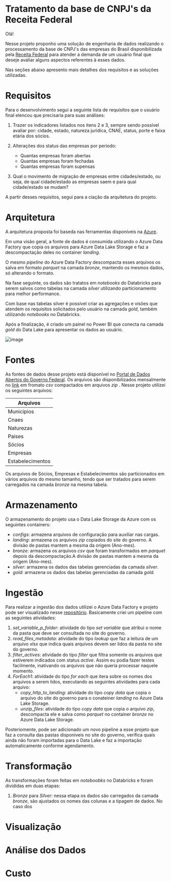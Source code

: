 # Tratamento da base de CNPJ's da Receita Federal
Olá!

Nesse projeto proponho uma solução de engenharia de dados realizando o processamento da base de CNPJ's das empresas do Brasil disponibilizada pela [Receita Federal](https://dados.gov.br/dados/conjuntos-dados/cadastro-nacional-da-pessoa-juridica---cnpj) para atender a demanda de um usuário final que deseje avaliar alguns aspectos referentes à esses dados.

Nas seções abaixo apresento mais detalhes dos requisitos e as soluções utilizadas.

# Requisitos

Para o desenvolvimento segui a seguinte lista de requisitos que o usuário final elencou que precisaria para suas análises:

1. Trazer os indicadores listados nos itens 2 e 3, sempre sendo possível avaliar por: cidade, estado, natureza juridica, CNAE, status, porte e faixa etária dos sócios.

2. Alterações dos status das empresas por periodo:
    - Quantas empresas foram abertas
    - Quantas empresas foram fechadas
    - Quantas empresas foram supensas

3. Qual o movimento de migração de empresas entre cidades/estado, ou seja, de qual cidade/estado as empresas saem e para qual cidade/estado se mudam?

A partir desses requisitos, segui para a ciação da arquitetura do projeto.

# Arquitetura

A arquitetura proposta foi baseda nas ferramentas disponíveis na [Azure](https://azure.microsoft.com/).

Em uma visão geral, a fonte de dados é consumida utilizando o Azure Data Factory que copia os arquivos para Azure Data Lake Storage e faz a descompactação deles no container *landing*.

O mesmo *pipeline* do Azure Data Factory descompacta esses arquivos os salva em formato *parquet* na camada *bronze*, mantendo os mesmos dados, só alterando o formato.

Na fase seguinte, os dados são tratatos em *notebooks* do Databricks para serem salvos como tabelas na camada *silver* utilizando particionamento para melhor performance.

Com base nas tabelas silver é possível criar as agregações e visões que atendem os requisitos solicitados pelo usuário na camada *gold*, também utilizando *notebooks* no Databricks.

Após a finalização, é criado um painel no Power BI que conecta na camada *gold* do Data Lake para apresentar os dados ao usuário.


![image](https://github.com/user-attachments/assets/6e8f9267-5212-40ff-81a1-e862e8ecd734)


# Fontes

As fontes de dados desse projeto está disponível no [Portal de Dados Abertos do Governo Federal](https://dados.gov.br/dados/conjuntos-dados/cadastro-nacional-da-pessoa-juridica---cnpj).
Os arquivos são disponibilizados mensalmente no [link](https://dadosabertos.rfb.gov.br/CNPJ/dados_abertos_cnpj/) em fromato *csv* compactados em arquivos *zip* .
Nesse projeto utilizei os seguintes arquivos:

| Arquivos          |
| -------------     |
| Municipios        |
| Cnaes             |
| Naturezas         |
| Paises            |
| Sócios            |
| Empresas          |
| Estabelecimentos  |

Os arquivos de Sócios, Empresas e Estabelecimentos são particionados em vários arquivos do mesmo tamanho, tendo que ser tratados para serem carregados na camada *bronze* na mesma tabela.

# Armazenamento

O armazenamento do projeto usa o Data Lake Storage da Azure com os seguintes containers:
- *configs*: armazena arquivos de configuração para auxiliar nas cargas.
- *landing*: armazena os arquivos *zip* copiados do site do governo. A divisão de pastas mantem a mesma da origem (Ano-mes).
- *bronze*: armazena os arquivos *csv* que foram transformados em *parquet* depois da descompactação.A divisão de pastas mantem a mesma da origem (Ano-mes).
- *silver*: armazena os dados das tabelas gerenciadas da camada *silver*.
- *gold*: armazena os dados das tabelas gerenciadas da camada *gold*.


# Ingestão

Para realizar a ingestão dos dados utilizei o Azure Data Factory e projeto pode ser visualizado nesse [repositório](https://github.com/laismeuchi/dados-adf-base-cnpj).
Basicamente criei um pipeline com as seguintes atividades:
1. *set_variable_p_folder*: atividade do tipo *set variable* que atribui o nome da pasta que deve ser consultada no site do governo.
2. *read_files_metadata*: atividade do tipo *lookup* que faz a leitura de um arquivo *xlsx* que indica quais arquivos devem ser lidos da pasta no site do governo.
3. *filter_actives*: atividade do tipo *filter* que filtra somente os arquivos que estiverem indicados com status *active*. Assim eu podia fazer testes facilmente, inativando os arquivos que não queria processar naquele momento.
4. *ForEach1*: atividade do tipo *for each* que itera sobre os nomes dos arquivos a serem lidos, executando as seguintes atividades para cada arquivo:
    - *copy_http_to_landing*: atividade do tipo *copy data* que copia o arquivo do site do governo para o conateiner *landing* no Azure Data Lake Storage.
    - *unzip_files*: atividade do tipo *copy data* que copia o arquivo *zip*, descompacta ele e salva como *parquet* no container *bronze* no Azure Data Lake Storage.

Posteriomente, pode ser adicionado um novo pipeline a esse projeto que faz a consulta das pastas disponíveis no site do governo, verifica quais ainda não foram importadas para o Data Lake e faz a importação automaticamente conforme agendamento.

# Transformação

As transformações foram feitas em *noteboobks* no Databricks e foram divididas em duas etapas:
1. *Bronze* para *Silver*: nessa etapa os dados são carregados da camada *bronze*, são ajustados os nomes das colunas e a tipagem de dados. No caso dos 

# Visualização

# Análise dos Dados

# Custo
